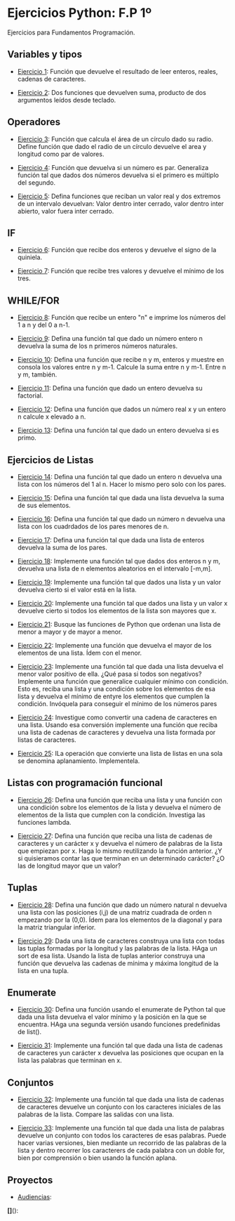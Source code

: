 # Ejercicios Python: F.P 1º
Ejercicios para Fundamentos Programación.

## Variables y tipos

- [Ejercicio 1](ejercicio1.py): Función que devuelve el resultado de leer enteros, reales, cadenas de caracteres.

- [Ejercicio 2](ejercicio2.py): Dos funciones que devuelven suma, producto de dos argumentos leídos desde teclado.

## Operadores

- [Ejercicio 3](ejercicio3.py): Función que calcula el área de un círculo dado su radio. Define función que dado el radio de un círculo devuelve el area y longitud como par de valores.

- [Ejercicio 4](ejercicio4.py): Función que devuelva si un número es par. Generaliza función tal que dados dos números devuelva si el primero es múltiplo del segundo.

- [Ejercicio 5](ejercicio5.py): Defina funciones que reciban un valor real y dos extremos de un intervalo devuelvan: Valor dentro inter cerrado, valor dentro inter abierto, valor fuera inter cerrado.


## IF
- [Ejercicio 6](ejercicio6.py): Función que recibe dos enteros y devuelve el signo de la quiniela.

- [Ejercicio 7](ejercicio7.py): Función que recibe tres valores y devuelve el mínimo de los tres.

## WHILE/FOR

- [Ejercicio 8](ejercicio8.py): Función que recibe un entero "n" e imprime los números del 1 a n y del 0 a n-1.

- [Ejercicio 9](ejercicio9.py): Defina una función tal que dado un número entero n devuelva la suma de los n primeros números naturales.

- [Ejercicio 10](ejercicio10.py): Defina una función que recibe n y m, enteros y muestre en consola los valores entre n y m-1. Calcule la suma entre n y m-1. Entre n y m, también.

- [Ejercicio 11](ejercicio11.py): Defina una función que dado un entero devuelva su factorial. 

- [Ejercicio 12](ejercicio12.py): Defina una función que dados un número real x y un entero n calcule x elevado a n.

- [Ejercicio 13](ejercicio13.py): Defina una función tal que dado un entero devuelva si es primo.

## Ejercicios de Listas

- [Ejercicio 14](ejercicio14.py): Defina una función tal que dado un entero n devuelva una lista con los números del 1 al n. Hacer lo mismo pero solo con los pares.

- [Ejercicio 15](ejercicio15.py): Defina una función tal que dada una lista devuelva la suma de sus elementos.

- [Ejercicio 16](ejercicio16.py): Defina una función tal que dado un número n devuelva una lista con los cuadrdados de los pares menores de n.

- [Ejercicio 17](ejercicio17.py): Defina una función tal que dada una lista de enteros devuelva la suma de los pares. 

- [Ejercicio 18](ejercicio18.py): Implemente una función tal que dados dos enteros n y m, devuelva una lista de n elementos aleatorios en el intervalo [-m,m].

- [Ejercicio 19](ejercicio19.py): Implemente una función tal que dados una lista y un valor devuelva cierto si el valor está en la lista.

- [Ejercicio 20](ejercicio20.py): Implemente una función tal que dados una lista y un valor x devuelve cierto si todos los elementos de la lista son mayores que x.

- [Ejercicio 21](ejercicio21.py): Busque las funciones de Python que ordenan una lista de menor a mayor y de mayor a menor.

- [Ejercicio 22](ejercicio22.py): Implemente una función que devuelva el mayor de los elementos de una lista. Ídem con el menor.

- [Ejercicio 23](ejercicio23.py): Implemente una función tal que dada una lista devuelva el menor valor positivo de ella. ¿Qué pasa si todos son negativos? Implemente una función que generalice cualquier mínimo con condición. Esto es, reciba una lista y una condición sobre los elementos de esa lista y devuelva el mínimo de entyre los elementos que cumplen la condición. Invóquela para conseguir el mínimo de los números pares

- [Ejercicio 24](ejercicio24.py): Investigue como convertir una cadena de caracteres en una lista. Usando esa conversión implemente una función que reciba una lista de cadenas de caracteres y devuelva una lista formada por listas de caracteres.

- [Ejercicio 25](ejercicio25.py): ILa operación que convierte una lista de listas en una sola se denomina aplanamiento. Implementela.

## Listas con programación funcional

- [Ejercicio 26](ejercicio26.py): Defina una función que reciba una lista y una función con una condición sobre los elementos de la lista y devuelva el número de elementos de la lista que cumplen con la condición. Investiga las funciones lambda.

- [Ejercicio 27](ejercicio27.py): Defina una función que reciba una lista de cadenas de caracteres y un carácter x y devuelva el número de palabras de la lista que empiezan por x. Haga lo mismo reutilizando la función anterior. ¿Y si quisieramos contar las que terminan en un determinado carácter? ¿O las de longitud mayor que un valor?

## Tuplas

- [Ejercicio 28](ejercicio28.py): Defina una función que dado un número natural n devuelva una lista con las posiciones (i,j) de una matriz cuadrada de orden n empezando por la (0,0). Ídem para los elementos de la diagonal y para la matriz triangular inferior.

- [Ejercicio 29](ejercicio29.py): Dada una lista de caracteres construya una lista con todas las tuplas formadas por la longitud y las palabras de la lista. HAga un sort de esa lista. Usando la lista de tuplas anterior construya una función que devuelva las cadenas de mínima y máxima longitud de la lista en una tupla.

## Enumerate

- [Ejercicio 30](ejercicio30.py): Defina una función usando el enumerate de Python tal que dada una lista devuelva el valor mínimo y la posición en la que se encuentra. HAga una segunda versión usando funciones predefinidas de list().

- [Ejercicio 31](ejercicio31.py): Implemente una función tal que dada una lista de cadenas de caracteres yun carácter x devuelva las posiciones que ocupan en la lista las palabras que terminan en x.

## Conjuntos

- [Ejercicio 32](ejercicio32.py): Implemente una función tal que dada una lista de cadenas de caracteres devuelve un conjunto con los caracteres iniciales de las palabras de la lista. Compare las salidas con una lista. 

- [Ejercicio 33](ejercicio33.py): Implemente una función tal que dada una lista de palabras devuelve un conjunto con todos los caracteres de esas palabras. Puede hacer varias versiones, bien mediante un recorrido de las palabras de la lista y dentro recorrer los caracterers de cada palabra con un doble for, bien por comprensión o bien usando la función aplana.









## Proyectos
- [Audiencias](audiencias.py): 

**[]**():
